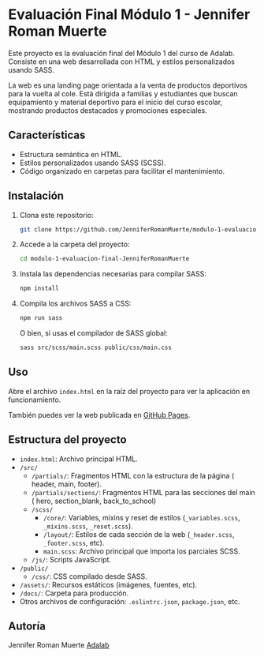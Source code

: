 # Evaluación Final Módulo 1 - Jennifer Roman Muerte

Este proyecto es la evaluación final del Módulo 1 del curso de Adalab. Consiste en una web desarrollada con HTML y estilos personalizados usando SASS.

La web es una landing page orientada a la venta de productos deportivos para la vuelta al cole. Está dirigida a familias y estudiantes que buscan equipamiento y material deportivo para el inicio del curso escolar, mostrando productos destacados y promociones especiales.

## Características

- Estructura semántica en HTML.
- Estilos personalizados usando SASS (SCSS).
- Código organizado en carpetas para facilitar el mantenimiento.

## Instalación

1. Clona este repositorio:
   ```bash
   git clone https://github.com/JenniferRomanMuerte/modulo-1-evaluacion-final-JenniferRomanMuerte.git
   ```
2. Accede a la carpeta del proyecto:
   ```bash
   cd modulo-1-evaluacion-final-JenniferRomanMuerte
   ```
3. Instala las dependencias necesarias para compilar SASS:
   ```bash
   npm install
   ```
4. Compila los archivos SASS a CSS:
   ```bash
   npm run sass
   ```
   O bien, si usas el compilador de SASS global:
   ```bash
   sass src/scss/main.scss public/css/main.css
   ```

## Uso

Abre el archivo `index.html` en la raíz del proyecto para ver la aplicación en funcionamiento.

También puedes ver la web publicada en [GitHub Pages](http://beta.adalab.es/modulo-1-evaluacion-final-JenniferRomanMuerte/).

## Estructura del proyecto

- `index.html`: Archivo principal HTML.
- `/src/`
  - `/partials/`: Fragmentos HTML con la estructura de la página ( header, main, footer).
  - `/partials/sections/`: Fragmentos HTML para las secciones del main ( hero, section_blank, back_to_school)
  - `/scss/`
    - `/core/`: Variables, mixins y reset de estilos (`_variables.scss`, `_mixins.scss`, `_reset.scss`).
    - `/layout/`: Estilos de cada sección de la web (`_header.scss`, `_footer.scss`, etc).
    - `main.scss`: Archivo principal que importa los parciales SCSS.
  - `/js/`: Scripts JavaScript.
- `/public/`
  - `/css/`: CSS compilado desde SASS.
- `/assets/`: Recursos estáticos (imágenes, fuentes, etc).
- `/docs/`: Carpeta para producción.
- Otros archivos de configuración: `.eslintrc.json`, `package.json`, etc.

## Autoría

Jennifer Roman Muerte
[Adalab](https://adalab.es)


